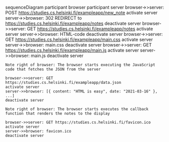 sequenceDiagram
    participant browser
    participant server
    browser->>server: POST https://studies.cs.helsinki.fi/exampleapp/new_note
    activate server
    server->>browser: 302 REDIRECT to https://studies.cs.helsinki.fi/exampleapp/notes
    deactivate server
    browser->>server: GET https://studies.cs.helsinki.fi/exampleapp/notes
    activate server
    server->>browser: HTML-code
    deactivate server
    browser->>server: GET https://studies.cs.helsinki.fi/exampleapp/main.css
    activate server
    server->>browser: main.css
    deactivate server
    browser->>server: GET https://studies.cs.helsinki.fi/exampleapp/main.js
    activate server
    server->>browser: main.js
    deactivate server

    Note right of browser: The browser starts executing the JavaScript code that fetches the JSON from the server

    browser->>server: GET https://studies.cs.helsinki.fi/exampleapp/data.json
    activate server
    server->>browser: [{ content: "HTML is easy", date: "2021-03-16" }, ...]
    deactivate server

    Note right of browser: The browser starts executes the callback function that renders the notes to the display

    browser->>server: GET https://studies.cs.helsinki.fi/favicon.ico
    activate server
    server->>browser: favicon.ico
    deactivate server


